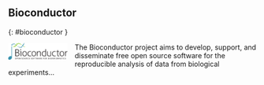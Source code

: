 ## Bioconductor
{: #bioconductor }

<img src="/assets/images/bioconductor.png" alt="Bioconductor logo" style="float: left; margin-right: 15px; width: 120px; height: auto;" />

The Bioconductor project aims to develop, support, and disseminate free open source software for the reproducible analysis of data from biological experiments...
